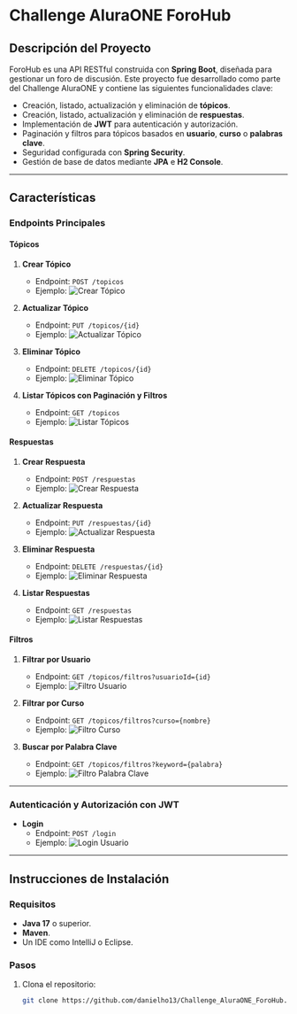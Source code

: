 # **Challenge AluraONE ForoHub**

## **Descripción del Proyecto**
ForoHub es una API RESTful construida con **Spring Boot**, diseñada para gestionar un foro de discusión. Este proyecto fue desarrollado como parte del Challenge AluraONE y contiene las siguientes funcionalidades clave:
- Creación, listado, actualización y eliminación de **tópicos**.
- Creación, listado, actualización y eliminación de **respuestas**.
- Implementación de **JWT** para autenticación y autorización.
- Paginación y filtros para tópicos basados en **usuario**, **curso** o **palabras clave**.
- Seguridad configurada con **Spring Security**.
- Gestión de base de datos mediante **JPA** e **H2 Console**.

---

## **Características**

### **Endpoints Principales**
#### **Tópicos**
1. **Crear Tópico**
   - Endpoint: `POST /topicos`
   - Ejemplo:
     ![Crear Tópico](assets/Crear_Topico.png)

2. **Actualizar Tópico**
   - Endpoint: `PUT /topicos/{id}`
   - Ejemplo:
     ![Actualizar Tópico](assets/Actualizar_Topico.png)

3. **Eliminar Tópico**
   - Endpoint: `DELETE /topicos/{id}`
   - Ejemplo:
     ![Eliminar Tópico](assets/Eliminar_Topico.png)

4. **Listar Tópicos con Paginación y Filtros**
   - Endpoint: `GET /topicos`
   - Ejemplo:
     ![Listar Tópicos](assets/Listar_Topicos1.png)

#### **Respuestas**
1. **Crear Respuesta**
   - Endpoint: `POST /respuestas`
   - Ejemplo:
     ![Crear Respuesta](assets/Crear_Respuesta.png)

2. **Actualizar Respuesta**
   - Endpoint: `PUT /respuestas/{id}`
   - Ejemplo:
     ![Actualizar Respuesta](assets/Actualizar_Respuesta.png)

3. **Eliminar Respuesta**
   - Endpoint: `DELETE /respuestas/{id}`
   - Ejemplo:
     ![Eliminar Respuesta](assets/Eliminar_Respuesta.png)

4. **Listar Respuestas**
   - Endpoint: `GET /respuestas`
   - Ejemplo:
     ![Listar Respuestas](assets/Listar_Respuestas.png)

#### **Filtros**
1. **Filtrar por Usuario**
   - Endpoint: `GET /topicos/filtros?usuarioId={id}`
   - Ejemplo:
     ![Filtro Usuario](assets/Filtro_Usuario.png)

2. **Filtrar por Curso**
   - Endpoint: `GET /topicos/filtros?curso={nombre}`
   - Ejemplo:
     ![Filtro Curso](assets/Filtrar_Topicos1.png)

3. **Buscar por Palabra Clave**
   - Endpoint: `GET /topicos/filtros?keyword={palabra}`
   - Ejemplo:
     ![Filtro Palabra Clave](assets/Busqueda_Palabra_Clave.png)

---

### **Autenticación y Autorización con JWT**
- **Login**
  - Endpoint: `POST /login`
  - Ejemplo:
    ![Login Usuario](assets/Login_Usuario.png)

---

## **Instrucciones de Instalación**

### **Requisitos**
- **Java 17** o superior.
- **Maven**.
- Un IDE como IntelliJ o Eclipse.

### **Pasos**
1. Clona el repositorio:
   ```bash
   git clone https://github.com/danielho13/Challenge_AluraONE_ForoHub.git
